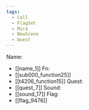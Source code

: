 ```yaml
---
tags:
  - Call
  - FlagSet
  - Mira
  - NewScene
  - Quest
---
```

Name:
- [[name_1]]
Fn:
- [[sub000_function25]]
- [[t4206_function15]]
Quest:
- [[quest_7]]
Sound:
- [[sound_17]]
Flag:
- [[flag_9476]]
